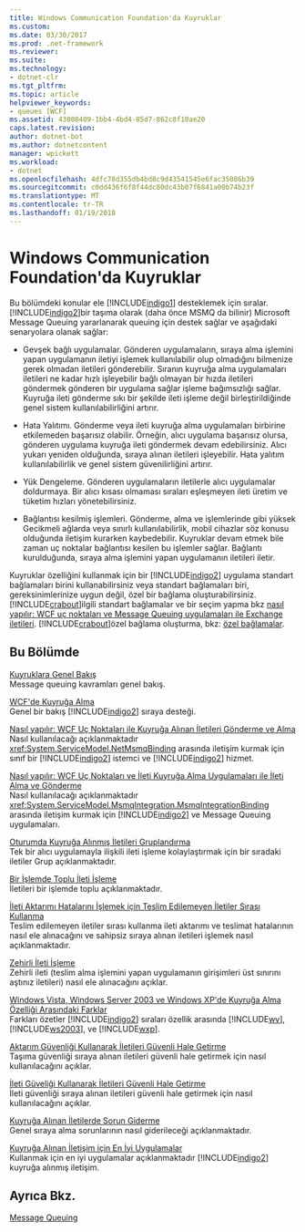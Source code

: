 ```yaml
---
title: Windows Communication Foundation'da Kuyruklar
ms.custom: 
ms.date: 03/30/2017
ms.prod: .net-framework
ms.reviewer: 
ms.suite: 
ms.technology:
- dotnet-clr
ms.tgt_pltfrm: 
ms.topic: article
helpviewer_keywords:
- queues [WCF]
ms.assetid: 43008409-1bb4-4bd4-85d7-862c8f10ae20
caps.latest.revision: 
author: dotnet-bot
ms.author: dotnetcontent
manager: wpickett
ms.workload:
- dotnet
ms.openlocfilehash: 4dfc78d355db4bd8c9d43541545e6fac35086b39
ms.sourcegitcommit: c0dd436f6f8f44dc80dc43b07f6841a00b74b23f
ms.translationtype: MT
ms.contentlocale: tr-TR
ms.lasthandoff: 01/19/2018
---
```

# <a name="queues-in-windows-communication-foundation"></a>Windows Communication Foundation'da Kuyruklar
Bu bölümdeki konular ele [!INCLUDE[indigo1](../../../../includes/indigo1-md.md)] desteklemek için sıralar. [!INCLUDE[indigo2](../../../../includes/indigo2-md.md)]bir taşıma olarak (daha önce MSMQ da bilinir) Microsoft Message Queuing yararlanarak queuing için destek sağlar ve aşağıdaki senaryolara olanak sağlar:  
  
-   Gevşek bağlı uygulamalar. Gönderen uygulamaların, sıraya alma işlemini yapan uygulamanın iletiyi işlemek kullanılabilir olup olmadığını bilmenize gerek olmadan iletileri gönderebilir. Sıranın kuyruğa alma uygulamaları iletileri ne kadar hızlı işleyebilir bağlı olmayan bir hızda iletileri göndermek gönderen bir uygulama sağlar işleme bağımsızlığı sağlar. Kuyruğa ileti gönderme sıkı bir şekilde ileti işleme değil birleştirildiğinde genel sistem kullanılabilirliğini artırır.  
  
-   Hata Yalıtımı. Gönderme veya ileti kuyruğa alma uygulamaları birbirine etkilemeden başarısız olabilir. Örneğin, alıcı uygulama başarısız olursa, gönderen uygulama kuyruğa ileti göndermek devam edebilirsiniz. Alıcı yukarı yeniden olduğunda, sıraya alınan iletileri işleyebilir. Hata yalıtım kullanılabilirlik ve genel sistem güvenilirliğini artırır.  
  
-   Yük Dengeleme. Gönderen uygulamaların iletilerle alıcı uygulamalar doldurmaya. Bir alıcı kısası olmaması sıraları eşleşmeyen ileti üretim ve tüketim hızları yönetebilirsiniz.  
  
-   Bağlantısı kesilmiş işlemleri. Gönderme, alma ve işlemlerinde gibi yüksek Gecikmeli ağlarda veya sınırlı kullanılabilirlik, mobil cihazlar söz konusu olduğunda iletişim kurarken kaybedebilir. Kuyruklar devam etmek bile zaman uç noktalar bağlantısı kesilen bu işlemler sağlar. Bağlantı kurulduğunda, sıraya alma işlemini yapan uygulamanın iletileri iletir.  
  
 Kuyruklar özelliğini kullanmak için bir [!INCLUDE[indigo2](../../../../includes/indigo2-md.md)] uygulama standart bağlamaları birini kullanabilirsiniz veya standart bağlamaları biri, gereksinimlerinize uygun değil, özel bir bağlama oluşturabilirsiniz. [!INCLUDE[crabout](../../../../includes/crabout-md.md)]ilgili standart bağlamalar ve bir seçim yapma bkz [nasıl yapılır: WCF uç noktaları ve Message Queuing uygulamaları ile Exchange iletileri](../../../../docs/framework/wcf/feature-details/how-to-exchange-messages-with-wcf-endpoints-and-message-queuing-applications.md). [!INCLUDE[crabout](../../../../includes/crabout-md.md)]özel bağlama oluşturma, bkz: [özel bağlamalar](../../../../docs/framework/wcf/extending/custom-bindings.md).  
  
## <a name="in-this-section"></a>Bu Bölümde  
 [Kuyruklara Genel Bakış](../../../../docs/framework/wcf/feature-details/queues-overview.md)  
 Message queuing kavramları genel bakış.  
  
 [WCF'de Kuyruğa Alma](../../../../docs/framework/wcf/feature-details/queuing-in-wcf.md)  
 Genel bir bakış [!INCLUDE[indigo2](../../../../includes/indigo2-md.md)] sıraya desteği.  
  
 [Nasıl yapılır: WCF Uç Noktaları ile Kuyruğa Alınan İletileri Gönderme ve Alma](../../../../docs/framework/wcf/feature-details/how-to-exchange-queued-messages-with-wcf-endpoints.md)  
 Nasıl kullanılacağı açıklanmaktadır <xref:System.ServiceModel.NetMsmqBinding> arasında iletişim kurmak için sınıf bir [!INCLUDE[indigo2](../../../../includes/indigo2-md.md)] istemci ve [!INCLUDE[indigo2](../../../../includes/indigo2-md.md)] hizmet.  
  
 [Nasıl yapılır: WCF Uç Noktaları ve İleti Kuyruğa Alma Uygulamaları ile İleti Alma ve Gönderme](../../../../docs/framework/wcf/feature-details/how-to-exchange-messages-with-wcf-endpoints-and-message-queuing-applications.md)  
 Nasıl kullanılacağı açıklanmaktadır <xref:System.ServiceModel.MsmqIntegration.MsmqIntegrationBinding> arasında iletişim kurmak için [!INCLUDE[indigo2](../../../../includes/indigo2-md.md)] ve Message Queuing uygulamaları.  
  
 [Oturumda Kuyruğa Alınmış İletileri Gruplandırma](../../../../docs/framework/wcf/feature-details/grouping-queued-messages-in-a-session.md)  
 Tek bir alıcı uygulamayla ilişkili ileti işleme kolaylaştırmak için bir sıradaki iletiler Grup açıklanmaktadır.  
  
 [Bir İşlemde Toplu İleti İşleme](../../../../docs/framework/wcf/feature-details/batching-messages-in-a-transaction.md)  
 İletileri bir işlemde toplu açıklanmaktadır.  
  
 [İleti Aktarımı Hatalarını İşlemek için Teslim Edilemeyen İletiler Sırası Kullanma](../../../../docs/framework/wcf/feature-details/using-dead-letter-queues-to-handle-message-transfer-failures.md)  
 Teslim edilemeyen iletiler sırası kullanma ileti aktarımı ve teslimat hatalarının nasıl ele alınacağını ve sahipsiz sıraya alınan iletileri işlemek nasıl açıklanmaktadır.  
  
 [Zehirli İleti İşleme](../../../../docs/framework/wcf/feature-details/poison-message-handling.md)  
 Zehirli ileti (teslim alma işlemini yapan uygulamanın girişimleri üst sınırını aştınız iletileri) nasıl ele alınacağını açıklar.  
  
 [Windows Vista, Windows Server 2003 ve Windows XP'de Kuyruğa Alma Özelliği Arasındaki Farklar](../../../../docs/framework/wcf/feature-details/diff-in-queue-in-vista-server-2003-windows-xp.md)  
 Farkları özetler [!INCLUDE[indigo2](../../../../includes/indigo2-md.md)] sıraları özellik arasında [!INCLUDE[wv](../../../../includes/wv-md.md)], [!INCLUDE[ws2003](../../../../includes/ws2003-md.md)], ve [!INCLUDE[wxp](../../../../includes/wxp-md.md)].  
  
 [Aktarım Güvenliği Kullanarak İletileri Güvenli Hale Getirme](../../../../docs/framework/wcf/feature-details/securing-messages-using-transport-security.md)  
 Taşıma güvenliği sıraya alınan iletileri güvenli hale getirmek için nasıl kullanılacağını açıklar.  
  
 [İleti Güveliği Kullanarak İletileri Güvenli Hale Getirme](../../../../docs/framework/wcf/feature-details/securing-messages-using-message-security.md)  
 İleti güvenliği sıraya alınan iletileri güvenli hale getirmek için nasıl kullanılacağını açıklar.  
  
 [Kuyruğa Alınan İletilerde Sorun Giderme](../../../../docs/framework/wcf/feature-details/troubleshooting-queued-messaging.md)  
 Genel sıraya alma sorunlarının nasıl giderileceği açıklanmaktadır.  
  
 [Kuyruğa Alınan İletişim için En İyi Uygulamalar](../../../../docs/framework/wcf/feature-details/best-practices-for-queued-communication.md)  
 Kullanmak için en iyi uygulamalar açıklanmaktadır [!INCLUDE[indigo2](../../../../includes/indigo2-md.md)] kuyruğa alınmış iletişim.  
  
## <a name="see-also"></a>Ayrıca Bkz.  
 [Message Queuing](http://msdn.microsoft.com/library/ff917e87-05d5-478f-9430-0f560675ece1)
